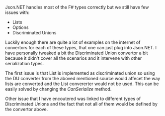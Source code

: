 Json.NET handles most of the F# types correctly but we still have few issues with:

- Lists
- Options
- Discriminated Unions

Luckily enough there are quite a lot of examples on the internet of convertors for each of these types, that one can just plug into Json.NET. I have personally tweaked a bit the Discriminated Union convertor a bit because it didn't cover all the scenarios and it intervene with other serialization types.

The first issue is that List is implemented as discriminated union so using the DU converter from the aboved mentioned source would affecet the way lists are converted and the List convererter would not be used. This can be easily solved by changing the *CanSerialize* method.

Other issue that I have encoutered was linked to different types of Discriminated Unions and the fact that not all of them would be defined by the convertor above.